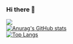 ### Hi there 👋

![](https://komarev.com/ghpvc/?username=Dokito555)<br />
[![Anurag's GitHub stats](https://github-readme-stats.vercel.app/api?username=Dokito555)](https://github.com/anuraghazra/github-readme-stats)<br />
[![Top Langs](https://github-readme-stats.vercel.app/api/top-langs/?username=anuraghazra&layout=compact)](https://github.com/anuraghazra/github-readme-stats)<br />
